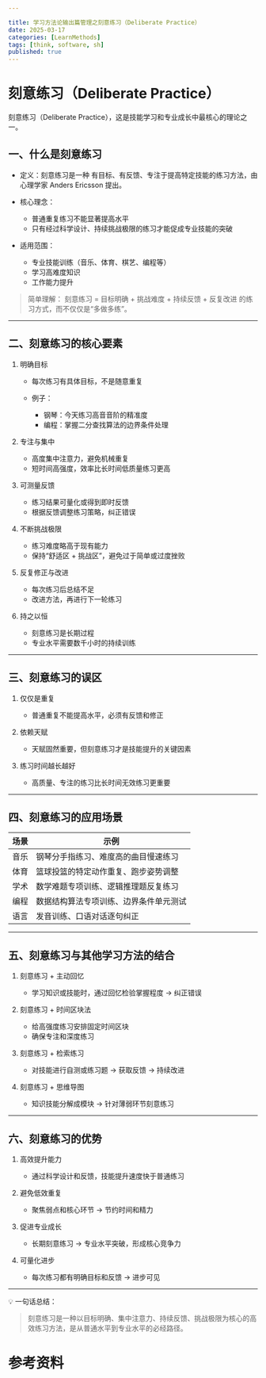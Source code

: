 ```yaml
---

title: 学习方法论输出篇管理之刻意练习（Deliberate Practice）
date: 2025-03-17
categories: [LearnMethods]
tags: [think, software, sh]
published: true
---
```


# 刻意练习（Deliberate Practice）

刻意练习（Deliberate Practice），这是技能学习和专业成长中最核心的理论之一。

## 一、什么是刻意练习

* 定义：刻意练习是一种 有目标、有反馈、专注于提高特定技能的练习方法，由心理学家 Anders Ericsson 提出。
* 核心理念：

  * 普通重复练习不能显著提高水平
  * 只有经过科学设计、持续挑战极限的练习才能促成专业技能的突破
* 适用范围：

  * 专业技能训练（音乐、体育、棋艺、编程等）
  * 学习高难度知识
  * 工作能力提升

> 简单理解：
> 刻意练习 = 目标明确 + 挑战难度 + 持续反馈 + 反复改进 的练习方式，而不仅仅是“多做多练”。

---

## 二、刻意练习的核心要素

1. 明确目标

   * 每次练习有具体目标，不是随意重复
   * 例子：

     * 钢琴：今天练习高音音阶的精准度
     * 编程：掌握二分查找算法的边界条件处理

2. 专注与集中

   * 高度集中注意力，避免机械重复
   * 短时间高强度，效率比长时间低质量练习更高

3. 可测量反馈

   * 练习结果可量化或得到即时反馈
   * 根据反馈调整练习策略，纠正错误

4. 不断挑战极限

   * 练习难度略高于现有能力
   * 保持“舒适区 + 挑战区”，避免过于简单或过度挫败

5. 反复修正与改进

   * 每次练习后总结不足
   * 改进方法，再进行下一轮练习

6. 持之以恒

   * 刻意练习是长期过程
   * 专业水平需要数千小时的持续训练

---

## 三、刻意练习的误区

1. 仅仅是重复

   * 普通重复不能提高水平，必须有反馈和修正

2. 依赖天赋

   * 天赋固然重要，但刻意练习才是技能提升的关键因素

3. 练习时间越长越好

   * 高质量、专注的练习比长时间无效练习更重要

---

## 四、刻意练习的应用场景

| 场景 | 示例                  |
| -- | ------------------- |
| 音乐 | 钢琴分手指练习、难度高的曲目慢速练习  |
| 体育 | 篮球投篮的特定动作重复、跑步姿势调整  |
| 学术 | 数学难题专项训练、逻辑推理题反复练习  |
| 编程 | 数据结构算法专项训练、边界条件单元测试 |
| 语言 | 发音训练、口语对话逐句纠正       |

---

## 五、刻意练习与其他学习方法的结合

1. 刻意练习 + 主动回忆

   * 学习知识或技能时，通过回忆检验掌握程度 → 纠正错误

2. 刻意练习 + 时间区块法

   * 给高强度练习安排固定时间区块
   * 确保专注和深度练习

3. 刻意练习 + 检索练习

   * 对技能进行自测或练习题 → 获取反馈 → 持续改进

4. 刻意练习 + 思维导图

   * 知识技能分解成模块 → 针对薄弱环节刻意练习

---

## 六、刻意练习的优势

1. 高效提升能力

   * 通过科学设计和反馈，技能提升速度快于普通练习

2. 避免低效重复

   * 聚焦弱点和核心环节 → 节约时间和精力

3. 促进专业成长

   * 长期刻意练习 → 专业水平突破，形成核心竞争力

4. 可量化进步

   * 每次练习都有明确目标和反馈 → 进步可见

---

💡 一句话总结：

> 刻意练习是一种以目标明确、集中注意力、持续反馈、挑战极限为核心的高效练习方法，是从普通水平到专业水平的必经路径。


# 参考资料


